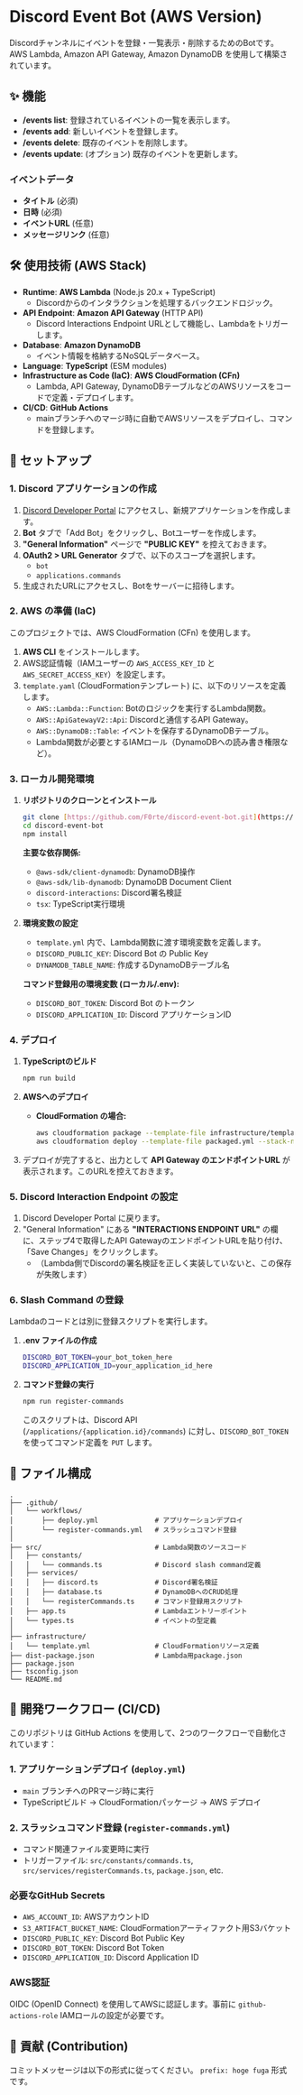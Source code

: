 # Discord Event Bot (AWS Version)

Discordチャンネルにイベントを登録・一覧表示・削除するためのBotです。
AWS Lambda, Amazon API Gateway, Amazon DynamoDB を使用して構築されています。

## ✨ 機能

-   **/events list**: 登録されているイベントの一覧を表示します。
-   **/events add**: 新しいイベントを登録します。
-   **/events delete**: 既存のイベントを削除します。
-   **/events update**: (オプション) 既存のイベントを更新します。

### イベントデータ
-   **タイトル** (必須)
-   **日時** (必須)
-   **イベントURL** (任意)
-   **メッセージリンク** (任意)

## 🛠️ 使用技術 (AWS Stack)

-   **Runtime**: **AWS Lambda** (Node.js 20.x + TypeScript)
    -   Discordからのインタラクションを処理するバックエンドロジック。
-   **API Endpoint**: **Amazon API Gateway** (HTTP API)
    -   Discord Interactions Endpoint URLとして機能し、Lambdaをトリガーします。
-   **Database**: **Amazon DynamoDB**
    -   イベント情報を格納するNoSQLデータベース。
-   **Language**: **TypeScript** (ESM modules)
-   **Infrastructure as Code (IaC)**: **AWS CloudFormation (CFn)**
    -   Lambda, API Gateway, DynamoDBテーブルなどのAWSリソースをコードで定義・デプロイします。
-   **CI/CD**: **GitHub Actions**
    -   mainブランチへのマージ時に自動でAWSリソースをデプロイし、コマンドを登録します。

## 🚀 セットアップ

### 1. Discord アプリケーションの作成

1.  [Discord Developer Portal](https://discord.com/developers/applications) にアクセスし、新規アプリケーションを作成します。
2.  **Bot** タブで「Add Bot」をクリックし、Botユーザーを作成します。
3.  **"General Information"** ページで **"PUBLIC KEY"** を控えておきます。
4.  **OAuth2 > URL Generator** タブで、以下のスコープを選択します。
    -   `bot`
    -   `applications.commands`
5.  生成されたURLにアクセスし、Botをサーバーに招待します。

### 2. AWS の準備 (IaC)

このプロジェクトでは、AWS CloudFormation (CFn) を使用します。

1.  **AWS CLI** をインストールします。
2.  AWS認証情報（IAMユーザーの `AWS_ACCESS_KEY_ID` と `AWS_SECRET_ACCESS_KEY`）を設定します。
3.  `template.yaml` (CloudFormationテンプレート) に、以下のリソースを定義します。
    * `AWS::Lambda::Function`: Botのロジックを実行するLambda関数。
    * `AWS::ApiGatewayV2::Api`: Discordと通信するAPI Gateway。
    * `AWS::DynamoDB::Table`: イベントを保存するDynamoDBテーブル。
    * Lambda関数が必要とするIAMロール（DynamoDBへの読み書き権限など）。

### 3. ローカル開発環境

1.  **リポジトリのクローンとインストール**
    ```bash
    git clone [https://github.com/F0rte/discord-event-bot.git](https://github.com/F0rte/discord-event-bot.git)
    cd discord-event-bot
    npm install
    ```
    
    **主要な依存関係:**
    - `@aws-sdk/client-dynamodb`: DynamoDB操作
    - `@aws-sdk/lib-dynamodb`: DynamoDB Document Client
    - `discord-interactions`: Discord署名検証
    - `tsx`: TypeScript実行環境

2.  **環境変数の設定**
    * `template.yml` 内で、Lambda関数に渡す環境変数を定義します。
    * `DISCORD_PUBLIC_KEY`: Discord Bot の Public Key
    * `DYNAMODB_TABLE_NAME`: 作成するDynamoDBテーブル名
    
    **コマンド登録用の環境変数 (ローカル/.env):**
    * `DISCORD_BOT_TOKEN`: Discord Bot のトークン
    * `DISCORD_APPLICATION_ID`: Discord アプリケーションID

### 4. デプロイ

1.  **TypeScriptのビルド**
    ```bash
    npm run build
    ```

2.  **AWSへのデプロイ**
    * **CloudFormation の場合:**
        ```bash
        aws cloudformation package --template-file infrastructure/template.yml --s3-bucket <your-s3-bucket> --output-template-file packaged.yml
        aws cloudformation deploy --template-file packaged.yml --stack-name <your-stack-name> --capabilities CAPABILITY_IAM --parameter-overrides DiscordPublicKey=<your-discord-public-key>
        ```

3.  デプロイが完了すると、出力として **API Gateway のエンドポイントURL** が表示されます。このURLを控えておきます。

### 5. Discord Interaction Endpoint の設定

1.  Discord Developer Portal に戻ります。
2.  "General Information" にある **"INTERACTIONS ENDPOINT URL"** の欄に、ステップ4で取得したAPI GatewayのエンドポイントURLを貼り付け、「Save Changes」をクリックします。
    * （Lambda側でDiscordの署名検証を正しく実装していないと、この保存が失敗します）

### 6. Slash Command の登録

Lambdaのコードとは別に登録スクリプトを実行します。

1.  **.env ファイルの作成**
    ```bash
    DISCORD_BOT_TOKEN=your_bot_token_here
    DISCORD_APPLICATION_ID=your_application_id_here
    ```

2.  **コマンド登録の実行**
    ```bash
    npm run register-commands
    ```
    このスクリプトは、Discord API (`/applications/{application.id}/commands`) に対し、`DISCORD_BOT_TOKEN` を使ってコマンド定義を `PUT` します。

## 📂 ファイル構成
```
.
├── .github/
│   └── workflows/
│       ├── deploy.yml              # アプリケーションデプロイ
│       └── register-commands.yml   # スラッシュコマンド登録
│
├── src/                            # Lambda関数のソースコード
│   ├── constants/
│   │   └── commands.ts             # Discord slash command定義
│   ├── services/
│   │   ├── discord.ts              # Discord署名検証
│   │   ├── database.ts             # DynamoDBへのCRUD処理
│   │   └── registerCommands.ts     # コマンド登録用スクリプト
│   ├── app.ts                      # Lambdaエントリーポイント
│   └── types.ts                    # イベントの型定義
│
├── infrastructure/
│   └── template.yml                # CloudFormationリソース定義
├── dist-package.json               # Lambda用package.json
├── package.json
├── tsconfig.json
└── README.md
```


## 🔄 開発ワークフロー (CI/CD)

このリポジトリは GitHub Actions を使用して、2つのワークフローで自動化されています：

### 1. アプリケーションデプロイ (`deploy.yml`)
- `main` ブランチへのPRマージ時に実行
- TypeScriptビルド → CloudFormationパッケージ → AWS デプロイ

### 2. スラッシュコマンド登録 (`register-commands.yml`)
- コマンド関連ファイル変更時に実行
- トリガーファイル: `src/constants/commands.ts`, `src/services/registerCommands.ts`, `package.json`, etc.

### 必要なGitHub Secrets
- `AWS_ACCOUNT_ID`: AWSアカウントID
- `S3_ARTIFACT_BUCKET_NAME`: CloudFormationアーティファクト用S3バケット
- `DISCORD_PUBLIC_KEY`: Discord Bot Public Key
- `DISCORD_BOT_TOKEN`: Discord Bot Token
- `DISCORD_APPLICATION_ID`: Discord Application ID

### AWS認証
OIDC (OpenID Connect) を使用してAWSに認証します。事前に `github-actions-role` IAMロールの設定が必要です。

## 🤝 貢献 (Contribution)

コミットメッセージは以下の形式に従ってください。
`prefix: hoge fuga` 形式です。
